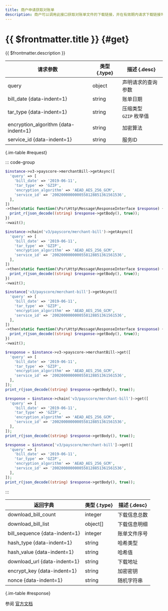 ```yaml
---
title: 商户申请获取对账单
description: 商户可以调用此接口获取对账单文件的下载链接，并在有效期内请求下载链接可以下载对账单文件。
---
```


# {{ $frontmatter.title }} {#get}

{{ $frontmatter.description }}

| 请求参数 | 类型 {.type} | 描述 {.desc}
| --- | --- | ---
| query | object | 声明请求的查询参数
| bill_date {data-indent=1} | string | 账单日期
| tar_type {data-indent=1} | string | 压缩类型<br/>`GZIP` 枚举值
| encryption_algorithm {data-indent=1} | string | 加密算法
| service_id {data-indent=1} | string | 服务ID

{.im-table #request}

::: code-group

```php [异步纯链式]
$instance->v3->payscore->merchantBill->getAsync([
  'query' => [
    'bill_date' => '2019-06-11',
    'tar_type' => 'GZIP',
    'encryption_algorithm' => 'AEAD_AES_256_GCM',
    'service_id' => '2002000000000558128851361561536',
  ],
])
->then(static function(\Psr\Http\Message\ResponseInterface $response) {
  print_r(json_decode((string) $response->getBody(), true));
})
->wait();
```

```php [异步声明式]
$instance->chain('v3/payscore/merchant-bill')->getAsync([
  'query' => [
    'bill_date' => '2019-06-11',
    'tar_type' => 'GZIP',
    'encryption_algorithm' => 'AEAD_AES_256_GCM',
    'service_id' => '2002000000000558128851361561536',
  ],
])
->then(static function(\Psr\Http\Message\ResponseInterface $response) {
  print_r(json_decode((string) $response->getBody(), true));
})
->wait();
```

```php [异步属性式]
$instance['v3/payscore/merchant-bill']->getAsync([
  'query' => [
    'bill_date' => '2019-06-11',
    'tar_type' => 'GZIP',
    'encryption_algorithm' => 'AEAD_AES_256_GCM',
    'service_id' => '2002000000000558128851361561536',
  ],
])
->then(static function(\Psr\Http\Message\ResponseInterface $response) {
  print_r(json_decode((string) $response->getBody(), true));
})
->wait();
```

```php [同步纯链式]
$response = $instance->v3->payscore->merchantBill->get([
  'query' => [
    'bill_date' => '2019-06-11',
    'tar_type' => 'GZIP',
    'encryption_algorithm' => 'AEAD_AES_256_GCM',
    'service_id' => '2002000000000558128851361561536',
  ],
]);
print_r(json_decode((string) $response->getBody(), true));
```

```php [同步声明式]
$response = $instance->chain('v3/payscore/merchant-bill')->get([
  'query' => [
    'bill_date' => '2019-06-11',
    'tar_type' => 'GZIP',
    'encryption_algorithm' => 'AEAD_AES_256_GCM',
    'service_id' => '2002000000000558128851361561536',
  ],
]);
print_r(json_decode((string) $response->getBody(), true));
```

```php [同步属性式]
$response = $instance['v3/payscore/merchant-bill']->get([
  'query' => [
    'bill_date' => '2019-06-11',
    'tar_type' => 'GZIP',
    'encryption_algorithm' => 'AEAD_AES_256_GCM',
    'service_id' => '2002000000000558128851361561536',
  ],
]);
print_r(json_decode((string) $response->getBody(), true));
```

:::

| 返回字典 | 类型 {.type} | 描述 {.desc}
| --- | --- | ---
| download_bill_count | integer | 下载信息总数
| download_bill_list | object[] | 下载信息明细
| bill_sequence {data-indent=1} | integer | 账单文件序号
| hash_type {data-indent=1} | string | 哈希类型
| hash_value {data-indent=1} | string | 哈希值
| download_url {data-indent=1} | string | 下载地址
| encrypt_key {data-indent=1} | string | 加密密钥
| nonce {data-indent=1} | string | 随机字符串

{.im-table #response}

参阅 [官方文档](https://pay.weixin.qq.com/wiki/doc/apiv3/apis/chapter6_1_29.shtml)
